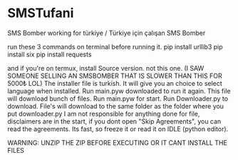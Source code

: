 # SMSTufani
SMS Bomber working for türkiye  /  Türkiye için çalışan SMS Bomber

run these 3 commands on terminal before running it.
pip install urllib3
pip install six
pip install requests

and if you're on termux, install Source version. not this one. 
(I SAW SOMEONE SELLING AN SMSBOMBER THAT IS SLOWER THAN THIS FOR 5000₺ LOL)
The installer file is turkish. It will give you an choice to select language when installed.
Run main.pyw downloaded to run it again. This file will download bunch of files. Run main.pyw for start. Run Downloader.py to download.
File's will download to the same folder as the folder where you put downloader.py
I am not responsible for anything done for file, disclaimers are in the start, if you dont open "Skip Agreements", you can read the agreements. Its fast, so freeze it or read it on IDLE (python editor).


WARNING: UNZIP THE ZIP BEFORE EXECUTING OR IT CANT INSTALL THE FILES
